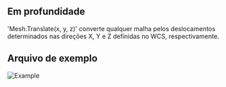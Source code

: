 ## Em profundidade
'Mesh.Translate(x, y, z)' converte qualquer malha pelos deslocamentos determinados nas direções X, Y e Z definidas no WCS, respectivamente.

## Arquivo de exemplo

![Example](./Autodesk.DesignScript.Geometry.Mesh.Translate(mesh,%20x,%20y,%20z)_img.jpg)
